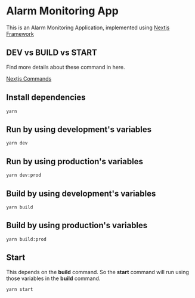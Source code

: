 # Alarm Monitoring App

This is an Alarm Monitoring Application, implemented using [Nextjs Framework](https://nextjs.org)

## DEV vs BUILD vs START

Find more details about these command in here.

[Nextjs Commands](https://nextjs.org/docs/api-reference/cli)

## Install dependencies

```
yarn
```

## Run by using development's variables

```
yarn dev
```

## Run by using production's variables

```
yarn dev:prod
```

## Build by using development's variables

```
yarn build

```

## Build by using production's variables

```
yarn build:prod

```

## Start

This depends on the **build** command. So the **start** command will run using those variables in the **build** command.


```
yarn start

```
